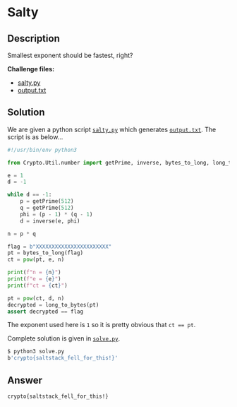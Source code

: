 # Salty

## Description

Smallest exponent should be fastest, right?  

**Challenge files:**  

- [salty.py](./salty.py)  
- [output.txt](./output.txt)

## Solution

We are given a python script [`salty.py`](./salty.py) which generates [`output.txt`](./output.txt). The script is as below...

```python
#!/usr/bin/env python3

from Crypto.Util.number import getPrime, inverse, bytes_to_long, long_to_bytes

e = 1
d = -1

while d == -1:
    p = getPrime(512)
    q = getPrime(512)
    phi = (p - 1) * (q - 1)
    d = inverse(e, phi)

n = p * q

flag = b"XXXXXXXXXXXXXXXXXXXXXXX"
pt = bytes_to_long(flag)
ct = pow(pt, e, n)

print(f"n = {n}")
print(f"e = {e}")
print(f"ct = {ct}")

pt = pow(ct, d, n)
decrypted = long_to_bytes(pt)
assert decrypted == flag
```

The exponent used here is `1` so it is pretty obvious that `ct == pt`.

Complete solution is given in [`solve.py`](./solve.py).

```bash
$ python3 solve.py 
b'crypto{saltstack_fell_for_this!}'
```

## Answer

`crypto{saltstack_fell_for_this!}`
